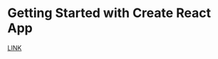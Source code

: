 # Getting Started with Create React App
[LINK](https://kerkhood9.github.io/the-digital-khum-voiceup/)
